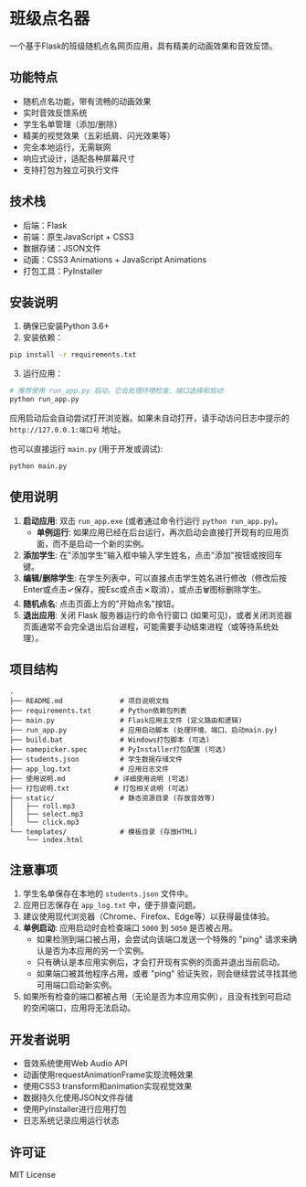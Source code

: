 # 班级点名器

一个基于Flask的班级随机点名网页应用，具有精美的动画效果和音效反馈。

## 功能特点

- 随机点名功能，带有流畅的动画效果
- 实时音效反馈系统
- 学生名单管理（添加/删除）
- 精美的视觉效果（五彩纸屑、闪光效果等）
- 完全本地运行，无需联网
- 响应式设计，适配各种屏幕尺寸
- 支持打包为独立可执行文件

## 技术栈

- 后端：Flask
- 前端：原生JavaScript + CSS3
- 数据存储：JSON文件
- 动画：CSS3 Animations + JavaScript Animations
- 打包工具：PyInstaller

## 安装说明

1. 确保已安装Python 3.6+
2. 安装依赖：
```bash
pip install -r requirements.txt
```

3. 运行应用：
```bash
# 推荐使用 run_app.py 启动，它会处理环境检查、端口选择和启动
python run_app.py
```
应用启动后会自动尝试打开浏览器。如果未自动打开，请手动访问日志中提示的 `http://127.0.0.1:端口号` 地址。

也可以直接运行 `main.py` (用于开发或调试):
```bash
python main.py
```

## 使用说明

1.  **启动应用**: 双击 `run_app.exe` (或者通过命令行运行 `python run_app.py`)。
    *   **单例运行**: 如果应用已经在后台运行，再次启动会直接打开现有的应用页面，而不是启动一个新的实例。
2.  **添加学生**: 在"添加学生"输入框中输入学生姓名，点击"添加"按钮或按回车键。
3.  **编辑/删除学生**: 在学生列表中，可以直接点击学生姓名进行修改（修改后按Enter或点击✓保存，按Esc或点击✗取消），或点击🗑️图标删除学生。
4.  **随机点名**: 点击页面上方的"开始点名"按钮。
5.  **退出应用**: 关闭 Flask 服务器运行的命令行窗口 (如果可见)，或者关闭浏览器页面通常不会完全退出后台进程，可能需要手动结束进程（或等待系统处理）。

## 项目结构

```
.
├── README.md              # 项目说明文档
├── requirements.txt       # Python依赖包列表
├── main.py                # Flask应用主文件 (定义路由和逻辑)
├── run_app.py             # 应用启动脚本 (处理环境、端口、启动main.py)
├── build.bat              # Windows打包脚本 (可选)
├── namepicker.spec        # PyInstaller打包配置 (可选)
├── students.json          # 学生数据存储文件
├── app_log.txt            # 应用日志文件
├── 使用说明.md            # 详细使用说明 (可选)
├── 打包说明.txt           # 打包相关说明 (可选)
├── static/                # 静态资源目录 (存放音效等)
│   ├── roll.mp3
│   ├── select.mp3
│   └── click.mp3
└── templates/             # 模板目录 (存放HTML)
    └── index.html
```

## 注意事项

1.  学生名单保存在本地的 `students.json` 文件中。
2.  应用日志保存在 `app_log.txt` 中，便于排查问题。
3.  建议使用现代浏览器（Chrome、Firefox、Edge等）以获得最佳体验。
4.  **单例启动**: 应用启动时会检查端口 `5000` 到 `5050` 是否被占用。
    *   如果检测到端口被占用，会尝试向该端口发送一个特殊的 "ping" 请求来确认是否为本应用的另一个实例。
    *   只有确认是本应用实例后，才会打开现有实例的页面并退出当前启动。
    *   如果端口被其他程序占用，或者 "ping" 验证失败，则会继续尝试寻找其他可用端口启动新实例。
5.  如果所有检查的端口都被占用（无论是否为本应用实例），且没有找到可启动的空闲端口，应用将无法启动。

## 开发者说明

- 音效系统使用Web Audio API
- 动画使用requestAnimationFrame实现流畅效果
- 使用CSS3 transform和animation实现视觉效果
- 数据持久化使用JSON文件存储
- 使用PyInstaller进行应用打包
- 日志系统记录应用运行状态

## 许可证

MIT License 